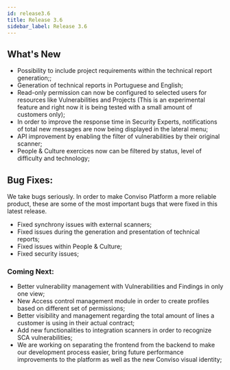 ```yaml
---
id: release3.6
title: Release 3.6
sidebar_label: Release 3.6
---
```


## What's New

- Possibility to include project requirements within the technical report generation;;
- Generation of technical reports in Portuguese and English;
- Read-only permission can now be configured to selected users for resources like Vulnerabilities and Projects (This is an experimental feature and right now it is being tested with a small amount of customers only);
- In order to improve the response time in Security Experts, notifications of total new messages are now being displayed in the lateral menu;
- API improvement by enabling the filter of vulnerabilities by their original scanner;
- People & Culture exercices now can be filtered by status, level of difficulty and technology;

## Bug Fixes:

We take bugs seriously. In order to make Conviso Platform a more reliable product, these are some of the most important bugs that were fixed in this latest release.

- Fixed synchrony issues with external scanners;
- Fixed issues during the generation and presentation of technical reports;
- Fixed issues within People & Culture;
- Fixed security issues;

### Coming Next:

- Better vulnerability management with Vulnerabilities and Findings in only one view;
- New Access control management module in order to create profiles based on different set of permissions;
- Better visibility and management regarding the total amount of lines a customer is using in their actual contract;
- Add new functionalities to integration scanners in order to recognize SCA vulnerabilities;
- We are working on separating the frontend from the backend to make our development process easier, bring future performance improvements to the platform as well as the new Conviso visual identity;